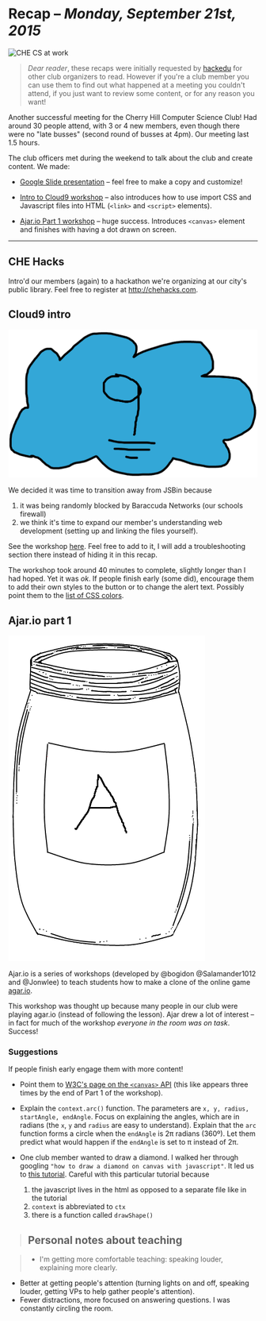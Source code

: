 # Recap  – *Monday, September 21st, 2015*

![CHE CS at work](http://i.imgur.com/249LPMm.jpg?1)

> *Dear reader*, these recaps were initially requested by [hackedu](https://hackedu.us/) for other club organizers to read. However if you're a club member you can use them to find out what happened at a meeting you couldn't attend, if you just want to review some content, or for any reason you want!

Another successful meeting for the Cherry Hill Computer Science Club! Had around 30 people attend, with 3 or 4 new members, even though there were no "late busses" (second round of busses at 4pm). Our meeting last 1.5 hours.

The club officers met during the weekend to talk about the club and create content. We made:

- [Google Slide presentation](https://drive.google.com/open?id=12EV5p5hZW1vRDzhjUGbSsconuaTV2mTil9-1FlEoPn8) – feel free to make a copy and customize!

- [Intro to Cloud9 workshop](https://github.com/CHE-CS/hackedu/tree/master/playbook/workshops/cloud9) – also introduces how to use import CSS and Javascript files into HTML (`<link>` and `<script>` elements).

- [Ajar.io Part 1 workshop](https://github.com/CHE-CS/hackedu/tree/master/playbook/workshops/ajar) –  huge success. Introduces `<canvas>` element and finishes with having a dot drawn on screen.

---

## CHE Hacks

Intro'd our members (again) to a hackathon we're organizing at our city's public library. Feel free to register at http://chehacks.com.

## Cloud9 intro

![c9.io](img/c9.png)

We decided it was time to transition away from JSBin because 

1. it was being randomly blocked by Baraccuda Networks (our schools firewall)
2. we think it's time to expand our member's understanding web development (setting up and linking the files yourself).

See the workshop [here](https://github.com/CHE-CS/hackedu/tree/master/playbook/workshops/cloud9). Feel free to add to it, I will add a troubleshooting section there instead of hiding it in this recap.

The workshop took around 40 minutes to complete, slightly longer than I had hoped. Yet it was *ok*. If people finish early (some did), encourage them to add their own styles to the button or to change the alert text. Possibly point them to the [list of CSS colors](http://www.w3schools.com/cssref/css_colors.asp).

## Ajar.io part 1

![A jar!](img/jar.png)

Ajar.io is a series of workshops (developed by @bogidon @Salamander1012 and @Jonwlee) to teach students how to make a clone of the online game [agar.io](http://agar.io). 

This workshop was thought up because many people in our club were playing agar.io (instead of following the lesson). Ajar drew a lot of interest – in fact for much of the workshop *everyone in the room was on task*. Success!

### Suggestions

If people finish early engage them with more content! 

- Point them to [W3C's page on the `<canvas>` API](http://www.w3schools.com/html/html5_canvas.asp) (this like appears three times by the end of Part 1 of the workshop).

- Explain the `context.arc()` function. The parameters are `x, y, radius, startAngle, endAngle`. Focus on explaining the angles, which are in radians (the `x`, `y` and `radius` are easy to understand). Explain that the `arc` function forms a circle when the `endAngle` is 2π radians (360º). Let them predict what would happen if the `endAngle` is set to π instead of 2π.

- One club member wanted to draw a diamond. I walked her through googling `"how to draw a diamond on canvas with javascript"`. It led us to [this tutorial](http://www.onlywebpro.com/2011/07/02/html5-canvas-for-absolute-beginners-part-2/). Careful with this particular tutorial because 
    1. the javascript lives in the html as opposed to a separate file like in the tutorial
    2. `context` is abbreviated to `ctx`
    3. there is a function called `drawShape()`

> ## Personal notes about teaching

> - I'm getting more comfortable teaching: speaking louder, explaining more clearly.
- Better at getting people's attention (turning lights on and off, speaking louder, getting VPs to help gather people's attention).
- Fewer distractions, more focused on answering questions. I was constantly circling the room.